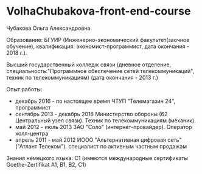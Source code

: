# VolhaChubakova-front-end-course

Чубакова Ольга Александровна

Образование:
БГУИР (Инженерно-экономический факультет(заочное обучение), квалификация: экономист-программист, дата окончания - 2018 г.).

Высший государственный колледж связи (дневное отделение, специальность:"Программное обеспечение сетей телекоммуникаций", техник по телекоммуникациям) (дата окончания - 2013 г.)

Опыт работы:
- декабрь 2016 - по настоящее время
  ЧТУП "Телемагазин 24", программист
- сентябрь 2013 - декабрь 2016
  Министерство обороны (62 Центральный узел связи).
  Техник по телекоммуникациям (механик).
- май 2012 - июль 2013 
  ЗАО "Соло" (интернет-провайдер).
  Оператор колл-центра
- апрель 2011 - май 2012 
  ИООО "Альтернативная цифровая сеть" ("Атлант Телеком").
  специалист по активным частным продажам

Знания немецкого языка: С1 (имеются международные сертификаты Goethe-Zertifikat A1, B1, B2, C1) 
